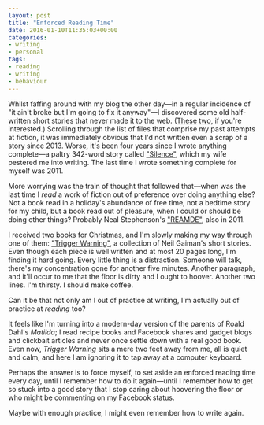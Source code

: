```yaml
---
layout: post
title: "Enforced Reading Time"
date: 2016-01-10T11:35:03+00:00
categories:
- writing
- personal
tags:
- reading
- writing
- behaviour
---
```


Whilst faffing around with my blog the other day&mdash;in a regular incidence of "it ain't broke but I'm going to fix it anyway"&mdash;I discovered some old half-written short stories that never made it to the web. ([These](/fiction/unnamed-fairies-datacentre-story/) [two](/fiction/the-lost-sky/), if you're interested.) Scrolling through the list of files that comprise my past attempts at fiction, it was immediately obvious that I'd not written even a scrap of a story since 2013. Worse, it's been four years since I wrote anything complete&mdash;a paltry 342-word story called ["Silence"](/fiction/silence/), which my wife pestered me into writing. The last time I wrote something complete for myself was 2011.

More worrying was the train of thought that followed that&mdash;when was the last time I *read* a work of fiction out of preference over doing anything else? Not a book read in a holiday's abundance of free time, not a bedtime story for my child, but a book read out of pleasure, when I could or should be doing other things? Probably Neal Stephenson's ["REAMDE"](http://www.amazon.co.uk/Reamde-Neal-Stephenson/dp/1848874510/ref=sr_1_1?ie=UTF8&qid=1452427243&sr=8-1), also in 2011.

I received two books for Christmas, and I'm slowly making my way through one of them: ["Trigger Warning"](http://www.amazon.co.uk/Trigger-Warning-Short-Fictions-Disturbances/dp/1472217721/ref=sr_1_1?ie=UTF8&qid=1452427261&sr=8-1), a collection of Neil Gaiman's short stories. Even though each piece is well written and at most 20 pages long, I'm finding it hard going. Every little thing is a distraction. Someone will talk, there's my concentration gone for another five minutes. Another paragraph, and it'll occur to me that the floor is dirty and I ought to hoover. Another two lines. I'm thirsty. I should make coffee.

Can it be that not only am I out of practice at writing, I'm actually out of practice at *reading* too?

It feels like I'm turning into a modern-day version of the parents of Roald Dahl's *Matilda*; I read recipe books and Facebook shares and gadget blogs and clickbait articles and never once settle down with a real good book. Even now, *Trigger Warning* sits a mere two feet away from me, all is quiet and calm, and here I am ignoring it to tap away at a computer keyboard.

Perhaps the answer is to force myself, to set aside an enforced reading time every day, until I remember how to do it again&mdash;until I remember how to get so stuck into a good story that I stop caring about hoovering the floor or who might be commenting on my Facebook status.

Maybe with enough practice, I might even remember how to write again.
